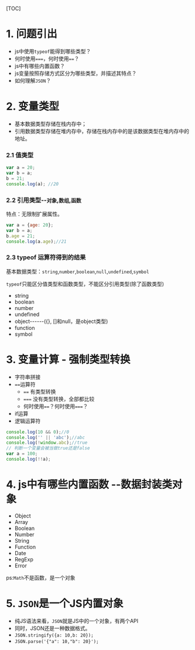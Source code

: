 [TOC]

# 1. 问题引出
+ js中使用`typeof`能得到哪些类型？
+ 何时使用`===`，何时使用`==`？
+ js中有哪些内置函数？
+ js变量按照存储方式区分为哪些类型，并描述其特点？
+ 如何理解`JSON`？

# 2. 变量类型
+ 基本数据类型存储在栈内存中；
+ 引用数据类型存储在堆内存中，存储在栈内存中的是该数据类型在堆内存中的地址。
### 2.1 值类型 

```javascript
var a = 20;
var b = a;
b = 21;
console.log(a); //20
```

### 2.2 引用类型--`对象`,`数组`,`函数`
特点：无限制扩展属性。
```javascript
var a = {age: 20};
var b = a;
b.age = 21;
console.log(a.age);//21
```

### 2.3 typeof 运算符得到的结果
基本数据类型：`string`,`number`,`boolean`,`null`,`undefined`,`symbol`

`typeof`只能区分值类型和函数类型，不能区分引用类型(除了函数类型)

+ string
+ boolean
+ number
+ undefined
+ object------({}, []和null，是object类型)
+ function
+ symbol

# 3. 变量计算  - 强制类型转换

+ 字符串拼接
+ `==`运算符
   - `==` 有类型转换
   -  `===` 没有类型转换，全部都比较
   - 何时使用`==`？何时使用`===`？
+ if运算
+ 逻辑运算符
```javascript
console.log(10 && 0);//0
console.log('' || 'abc');//abc
console.log(!window.abc);//true
// 判断一个变量会被当做true还是false
var a = 100;
console.log(!!a);
``` 

# 4. js中有哪些内置函数 --数据封装类对象

+ Object
+ Array
+ Boolean
+ Number
+ String
+ Function
+ Date
+ RegExp
+ Error

ps:`Math`不是函数，是一个对象

# 5. `JSON`是一个JS内置对象
+ 纯JS语法来看，`JSON`就是JS中的一个对象，有两个API
+ 同时，JSON还是一种数据格式。
+ `JSON.stringify({a: 10,b: 20});`
+ `JSON.parse('{"a": 10,"b": 20}');`